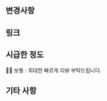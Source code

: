 ## 변경사항

<!-- 어떤 변경사항이 있는지, PR 타이틀과 동일하다면 Skip -->

## 링크

<!-- 제플린 화면 링크 또는 관련된 대화가 이루어진 슬랙 링크를 첨부. -->

## 시급한 정도

🏃‍♂️ 보통 : 최대한 빠르게 리뷰 부탁드립니다.

<!-- ⚠︎ 긴급 : 선 어프루브 후 리뷰를 부탁드립니다. (리뷰는 추후 반영)  -->
<!-- 🐢 천천히 : 급하지 않습니다. -->

## 기타 사항

<!-- 변경사항이 큰 경우 집중해야 할 부분, 또는 불안해서 봐주었으면 하는 부분 등 -->
